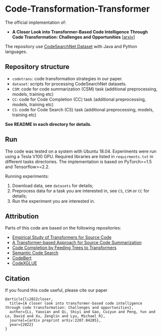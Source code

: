# Code-Transformation-Transformer

The official implementation of:
* __A Closer Look into Transformer-Based Code Intelligence Through Code Transformation: Challenges and Opportunities__ [[arxiv](https://arxiv.org/abs/2207.04285)] 

The repository use [CodeSearchNet Dataset](https://github.com/github/CodeSearchNet) with Java and Python languages.

## Repository structure
* `codetrans`: code transformation strategies in our paper.
* `dataset`: scripts for processing CodeSearchNet datasets.
* `CSM`: code for code summarization (CSM) task (additional preprocessing, models, training etc)
* `CC`: code for Code Completion (CC) task (additional preprocessing, models, training etc)
* `CS`: code for Code Search (CS) task (additional preprocessing, models, training etc)

__See README in each directory for details.__

## Run

The code was tested on a system with Ubuntu 18.04. Experiments were run using a Tesla V100 GPU. Required libraries are listed in `requirments.txt` in different tasks directories. The implementation is based on PyTorch>=1.5 and Tensorflow>=2.2.

Running experiments:
1. Download data, see `datasets` for details;
2. Preprocess data for a task you are interested in, see `CS`, `CSM` or `CC` for details;
3. Run the experiment you are interested in.

## Attribution

Parts of this code are based on the following repositories:

* [Empirical Study of Transformers for Source Code](https://github.com/bayesgroup/code_transformers) 
* [A Transformer-based Approach for Source Code Summarization](https://github.com/wasiahmad/NeuralCodeSum) 
* [Code Completion by Feeding Trees to Transformers](https://github.com/facebookresearch/code-prediction-transformer)
* [Semantic Code Search](https://github.com/AuthEceSoftEng/CodeTransformer)
* [CodeBert](https://github.com/microsoft/CodeBERT/tree/master)
* [CodeXGLUE](https://github.com/microsoft/CodeXGLUE)

## Citation

If you found this code useful, please cite our paper
```
@article{li2022closer,
  title={A closer look into transformer-based code intelligence through code transformation: Challenges and opportunities},
  author={Li, Yaoxian and Qi, Shiyi and Gao, Cuiyun and Peng, Yun and Lo, David and Xu, Zenglin and Lyu, Michael R},
  journal={arXiv preprint arXiv:2207.04285},
  year={2022}
}
```

